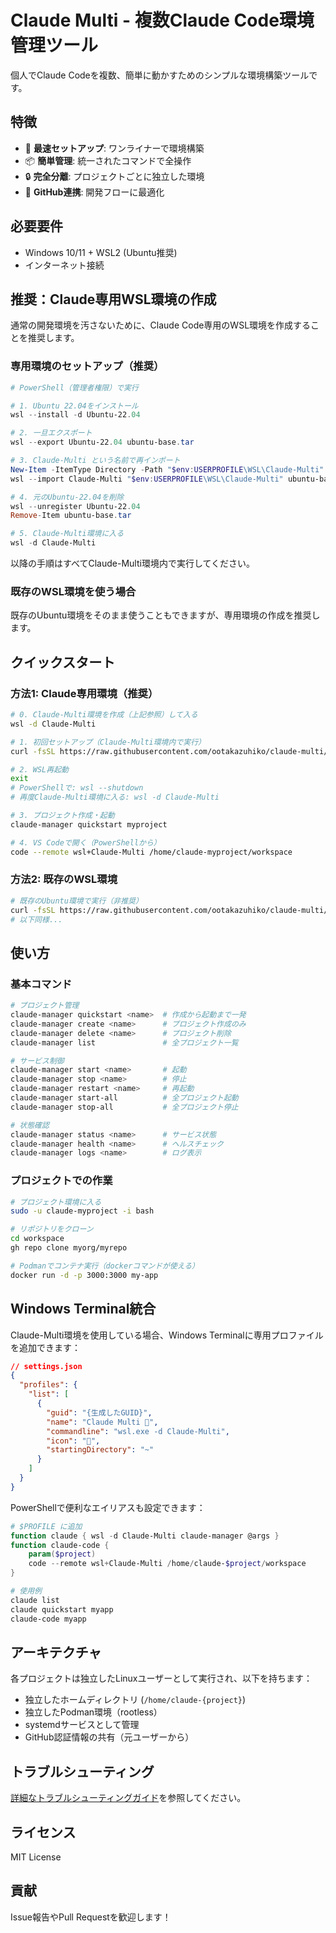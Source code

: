 # Claude Multi - 複数Claude Code環境管理ツール

個人でClaude Codeを複数、簡単に動かすためのシンプルな環境構築ツールです。

## 特徴

- 🚀 **最速セットアップ**: ワンライナーで環境構築
- 📦 **簡単管理**: 統一されたコマンドで全操作
- 🔒 **完全分離**: プロジェクトごとに独立した環境
- 🐙 **GitHub連携**: 開発フローに最適化

## 必要要件

- Windows 10/11 + WSL2 (Ubuntu推奨)
- インターネット接続

## 推奨：Claude専用WSL環境の作成

通常の開発環境を汚さないために、Claude Code専用のWSL環境を作成することを推奨します。

### 専用環境のセットアップ（推奨）

```powershell
# PowerShell（管理者権限）で実行

# 1. Ubuntu 22.04をインストール
wsl --install -d Ubuntu-22.04

# 2. 一旦エクスポート
wsl --export Ubuntu-22.04 ubuntu-base.tar

# 3. Claude-Multi という名前で再インポート  
New-Item -ItemType Directory -Path "$env:USERPROFILE\WSL\Claude-Multi" -Force
wsl --import Claude-Multi "$env:USERPROFILE\WSL\Claude-Multi" ubuntu-base.tar

# 4. 元のUbuntu-22.04を削除
wsl --unregister Ubuntu-22.04
Remove-Item ubuntu-base.tar

# 5. Claude-Multi環境に入る
wsl -d Claude-Multi
```

以降の手順はすべてClaude-Multi環境内で実行してください。

### 既存のWSL環境を使う場合

既存のUbuntu環境をそのまま使うこともできますが、専用環境の作成を推奨します。

## クイックスタート

### 方法1: Claude専用環境（推奨）

```bash
# 0. Claude-Multi環境を作成（上記参照）して入る
wsl -d Claude-Multi

# 1. 初回セットアップ（Claude-Multi環境内で実行）
curl -fsSL https://raw.githubusercontent.com/ootakazuhiko/claude-multi/main/quick-setup.sh | bash

# 2. WSL再起動
exit
# PowerShellで: wsl --shutdown
# 再度Claude-Multi環境に入る: wsl -d Claude-Multi

# 3. プロジェクト作成・起動
claude-manager quickstart myproject

# 4. VS Codeで開く（PowerShellから）
code --remote wsl+Claude-Multi /home/claude-myproject/workspace
```

### 方法2: 既存のWSL環境

```bash
# 既存のUbuntu環境で実行（非推奨）
curl -fsSL https://raw.githubusercontent.com/ootakazuhiko/claude-multi/main/quick-setup.sh | bash
# 以下同様...
```

## 使い方

### 基本コマンド

```bash
# プロジェクト管理
claude-manager quickstart <name>  # 作成から起動まで一発
claude-manager create <name>      # プロジェクト作成のみ
claude-manager delete <name>      # プロジェクト削除
claude-manager list               # 全プロジェクト一覧

# サービス制御
claude-manager start <name>       # 起動
claude-manager stop <name>        # 停止
claude-manager restart <name>     # 再起動
claude-manager start-all          # 全プロジェクト起動
claude-manager stop-all           # 全プロジェクト停止

# 状態確認
claude-manager status <name>      # サービス状態
claude-manager health <name>      # ヘルスチェック
claude-manager logs <name>        # ログ表示
```

### プロジェクトでの作業

```bash
# プロジェクト環境に入る
sudo -u claude-myproject -i bash

# リポジトリをクローン
cd workspace
gh repo clone myorg/myrepo

# Podmanでコンテナ実行（dockerコマンドが使える）
docker run -d -p 3000:3000 my-app
```

## Windows Terminal統合

Claude-Multi環境を使用している場合、Windows Terminalに専用プロファイルを追加できます：

```json
// settings.json
{
  "profiles": {
    "list": [
      {
        "guid": "{生成したGUID}",
        "name": "Claude Multi 🤖",
        "commandline": "wsl.exe -d Claude-Multi",
        "icon": "🤖",
        "startingDirectory": "~"
      }
    ]
  }
}
```

PowerShellで便利なエイリアスも設定できます：

```powershell
# $PROFILE に追加
function claude { wsl -d Claude-Multi claude-manager @args }
function claude-code { 
    param($project)
    code --remote wsl+Claude-Multi /home/claude-$project/workspace
}

# 使用例
claude list
claude quickstart myapp
claude-code myapp
```

## アーキテクチャ

各プロジェクトは独立したLinuxユーザーとして実行され、以下を持ちます：

- 独立したホームディレクトリ (`/home/claude-{project}`)
- 独立したPodman環境（rootless）
- systemdサービスとして管理
- GitHub認証情報の共有（元ユーザーから）

## トラブルシューティング

[詳細なトラブルシューティングガイド](docs/troubleshooting.md)を参照してください。

## ライセンス

MIT License

## 貢献

Issue報告やPull Requestを歓迎します！